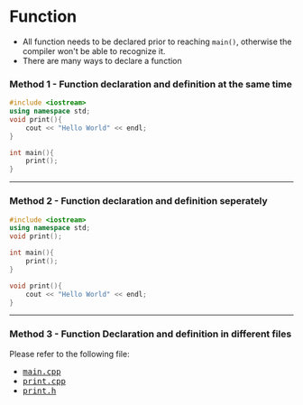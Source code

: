 # Function
- All function needs to be declared prior to reaching <code>main()</code>, otherwise the compiler won't be able to recognize it.  
- There are many ways to declare a function
### Method 1 - Function declaration and definition at the same time
```c++
#include <iostream>
using namespace std;
void print(){
    cout << "Hello World" << endl;
}

int main(){
    print();
}
```
---
### Method 2 - Function declaration and definition seperately
```c++
#include <iostream>
using namespace std;
void print();

int main(){
    print();
}

void print(){
    cout << "Hello World" << endl;
}
```
---
### Method 3 - Function Declaration and definition in different files
Please refer to the following file:
- [<kbd>main.cpp</kbd>](src/main.cpp)
- [<kbd>print.cpp</kbd>](src/print.cpp)
- [<kbd>print.h</kbd>](src/print.h)